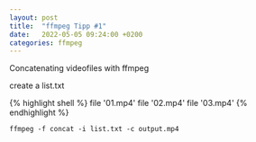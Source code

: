 ```yaml
---
layout: post
title:  "ffmpeg Tipp #1"
date:   2022-05-05 09:24:00 +0200
categories: ffmpeg 
---
```


Concatenating videofiles with ffmpeg

create a list.txt

{% highlight shell %}
file '01.mp4'
file '02.mp4'
file '03.mp4'
{% endhighlight %}


`ffmpeg -f concat -i list.txt -c output.mp4` 
